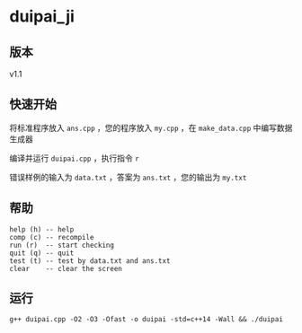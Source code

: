 # duipai_ji
## 版本
v1.1
## 快速开始
将标准程序放入 `ans.cpp` ，您的程序放入 `my.cpp` ，在 `make_data.cpp` 中编写数据生成器

编译并运行 `duipai.cpp` ，执行指令 `r` 

错误样例的输入为 `data.txt` ，答案为 `ans.txt` ，您的输出为 `my.txt`
## 帮助
```
help (h) -- help
comp (c) -- recompile
run (r)  -- start checking
quit (q) -- quit
test (t) -- test by data.txt and ans.txt
clear    -- clear the screen
```

## 运行
``g++ duipai.cpp -O2 -O3 -Ofast -o duipai -std=c++14 -Wall && ./duipai``